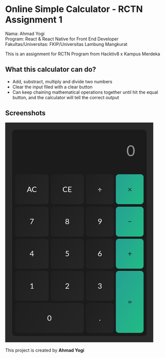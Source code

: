 # Online Simple Calculator - RCTN Assignment 1

Nama: Ahmad Yogi  
Program: React & React Native for Front End Developer  
Fakultas/Universitas: FKIP/Universitas Lambung Mangkurat  

This is an assignment for RCTN Program from Hacktiv8 x Kampus Merdeka

## What this calculator can do?
- Add, substract, multiply and divide two numbers
- Clear the input filed with a clear button
- Can keep chaining mathematical operations together until hit the equal button, and the calculator will tell the correct output

## Screenshots
![Interface](images/screenshot.png)

This project is created by __Ahmad Yogi__
